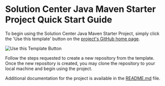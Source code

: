 # Solution Center Java Maven Starter Project Quick Start Guide

To begin using the Solution Center Java Maven Starter Project, simply click the 'Use this template'
button on
the [project's GitHub home page](https://github.com/hms-networks/sc-java-maven-starter-project).

![Use this Template Button](images/github-repo-use-this-template-btn.png)

Follow the steps requested to create a new repository from the template. Once the new repository
is created, you may clone the repository to your local machine and begin using the project.

Additional documentation for the project is available in the [README.md](README.md) file.
